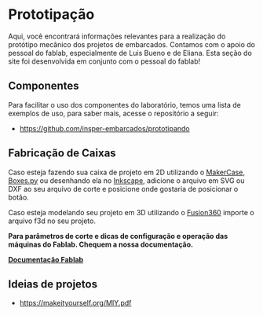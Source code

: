 # Prototipação

Aqui, você encontrará informações relevantes para a realização do protótipo mecânico dos projetos de embarcados. Contamos com o apoio do pessoal do fablab, especialmente de Luis Bueno e de Eliana. Esta seção do site foi desenvolvida em conjunto com o pessoal do fablab!

## Componentes

Para facilitar o uso dos componentes do laboratório, temos uma lista de exemplos de uso, para saber mais, acesse o repositório a seguir:

- https://github.com/insper-embarcados/prototipando

## Fabricação de Caixas

Caso esteja fazendo sua caixa de projeto em 2D utilizando o [MakerCase](https://pt.makercase.com), [Boxes.py](https://www.festi.info/boxes.py/) ou desenhando ela no [Inkscape](https://inkscape.org/), adicione o arquivo em SVG ou DXF ao seu arquivo de corte e posicione onde gostaria de posicionar o botão.

Caso esteja modelando seu projeto em 3D utilizando o [Fusion360](https://www.autodesk.com.br/products/fusion-360/overview?term=1-YEAR&tab=subscription&plc=FSN) importe o arquivo f3d no seu projeto.

**Para parâmetros de corte e dicas de configuração e operação das máquinas do Fablab. Chequem a nossa documentação.**

**[Documentação Fablab](https://insperfablab.github.io/DocLab/maquinas/laser/duplotech1080/)**

## Ideias de projetos
 
- https://makeityourself.org/MIY.pdf
